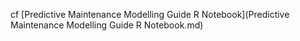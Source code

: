 cf [Predictive Maintenance Modelling Guide R Notebook](Predictive Maintenance Modelling Guide R Notebook.md)